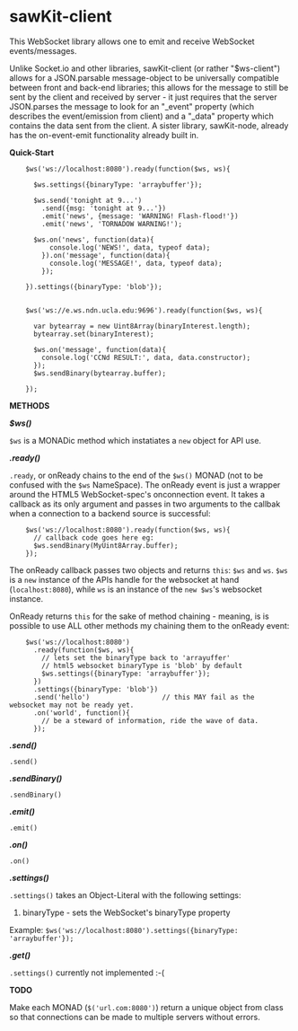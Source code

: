 sawKit-client
=============

This WebSocket library allows one to emit and receive WebSocket events/messages.

Unlike Socket.io and other libraries, sawKit-client (or rather "$ws-client") allows for a JSON.parsable message-object to be universally compatible between front and back-end libraries; this allows for the message to still be sent by the client and received by server - it just requires that the server JSON.parses the message to look for an "_event" property (which describes the event/emission from client) and a "_data" property which contains the data sent from the client. A sister library, sawKit-node, already has the on-event-emit functionality already built in.

**Quick-Start**

        $ws('ws://localhost:8080').ready(function($ws, ws){
        
          $ws.settings({binaryType: 'arraybuffer'});
          
          $ws.send('tonight at 9...')
            .send({msg: 'tonight at 9...'})
            .emit('news', {message: 'WARNING! Flash-flood!'})
            .emit('news', 'TORNADOW WARNING!');
          
          $ws.on('news', function(data){
              console.log('NEWS!', data, typeof data);
            }).on('message', function(data){
              console.log('MESSAGE!', data, typeof data);
            });
          
        }).settings({binaryType: 'blob'});
        
        
        $ws('ws://e.ws.ndn.ucla.edu:9696').ready(function($ws, ws){
          
          var bytearray = new Uint8Array(binaryInterest.length);
          bytearray.set(binaryInterest);
          
          $ws.on('message', function(data){
            console.log('CCNd RESULT:', data, data.constructor);
          });
          $ws.sendBinary(bytearray.buffer);
          
        });


**METHODS**

***$ws()***

`$ws` is a MONADic method which instatiates a `new` object for API use. 

***.ready()***

`.ready`, or onReady chains to the end of the `$ws()` MONAD (not to be confused with the `$ws` NameSpace). The onReady event is just a wrapper around the HTML5 WebSocket-spec's onconnection event. It takes a callback as its only argument and passes in two arguments to the callbak when a connection to a backend source is successful:

        $ws('ws://localhost:8080').ready(function($ws, ws){
          // callback code goes here eg:
          $ws.sendBinary(MyUint8Array.buffer);
        });

The onReady callback passes two objects and returns `this`: `$ws` and `ws`. `$ws` is a `new` instance of the APIs handle for the websocket at hand (`localhost:8080`), while `ws` is an instance of the `new $ws`'s websocket instance.

OnReady returns `this` for the sake of method chaining - meaning, is is possible to use ALL other methods my chaining them to the onReady event:

        $ws('ws://localhost:8080')
          .ready(function($ws, ws){
            // lets set the binaryType back to 'arrayuffer'
            // html5 websocket binaryType is 'blob' by default
            $ws.settings({binaryType: 'arraybuffer'});
          })
          .settings({binaryType: 'blob'})
          .send('hello')                  // this MAY fail as the websocket may not be ready yet.
          .on('world', function(){
            // be a steward of information, ride the wave of data.
          });

***.send()***

`.send()`

***.sendBinary()***

`.sendBinary()`

***.emit()***

`.emit()`

***.on()***

`.on()`

***.settings()***

`.settings()` takes an Object-Literal with the following settings:
1. binaryType - sets the WebSocket's binaryType property

Example: `$ws('ws://localhost:8080').settings({binaryType: 'arraybuffer'});`

***.get()***

`.settings()` currently not implemented :-(

**TODO**

Make each MONAD (`$('url.com:8080')`) return a unique object from class so that connections can be made to multiple servers without errors.

 



